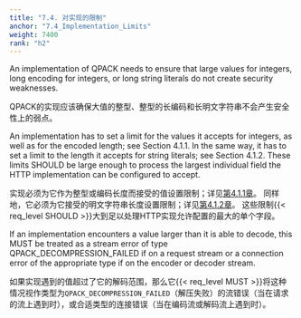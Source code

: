 ```yaml
---
title: "7.4. 对实现的限制"
anchor: "7.4_Implementation_Limits"
weight: 7400
rank: "h2"
---
```


An implementation of QPACK needs to ensure that large values for integers, long encoding for integers, or long string literals do not create security weaknesses.

QPACK的实现应该确保大值的整型、整型的长编码和长明文字符串不会产生安全性上的弱点。

An implementation has to set a limit for the values it accepts for integers, as well as for the encoded length; see Section 4.1.1. In the same way, it has to set a limit to the length it accepts for string literals; see Section 4.1.2. These limits SHOULD be large enough to process the largest individual field the HTTP implementation can be configured to accept.

实现必须为它作为整型或编码长度而接受的值设置限制；详见[第4.1.1章](#4.1.1_Prefixed_Integers)。
同样地，它必须为它接受的明文字符串长度设置限制；详见[第4.1.2章](#4.1.2_String_Literals)。
这些限制{{< req_level SHOULD >}}大到足以处理HTTP实现允许配置的最大的单个字段。

If an implementation encounters a value larger than it is able to decode, this MUST be treated as a stream error of type QPACK_DECOMPRESSION_FAILED if on a request stream or a connection error of the appropriate type if on the encoder or decoder stream.

如果实现遇到的值超过了它的解码范围，那么它{{< req_level MUST >}}将这种情况视作类型为`QPACK_DECOMPRESSION_FAILED`（解压失败）的流错误（当在请求的流上遇到时），或合适类型的连接错误（当在编码流或解码流上遇到时）。
